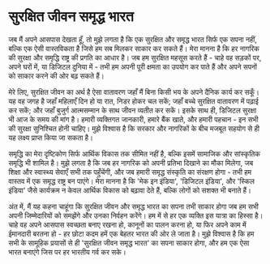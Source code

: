 # सुरक्षित जीवन समृद्ध भारत

जब मैं अपने आसपास देखता हूँ, तो मुझे लगता है कि एक सुरक्षित और समृद्ध भारत सिर्फ एक सपना नहीं, बल्कि एक ऐसी वास्तविकता है जिसे हम सब मिलकर साकार कर सकते हैं। मेरा मानना है कि हर नागरिक की सुरक्षा और समृद्धि राष्ट्र की प्रगति का आधार है। जब हम सुरक्षित महसूस करते हैं - चाहे वह सड़कों पर, अपने घरों में, या डिजिटल दुनिया में - तभी हम अपनी पूरी क्षमता का उपयोग कर पाते हैं और अपने सपनों को साकार करने की ओर बढ़ सकते हैं।

मेरे लिए, सुरक्षित जीवन का अर्थ है ऐसा वातावरण जहाँ मैं बिना किसी भय के अपने दैनिक कार्य कर सकूँ। यह वह जगह है जहाँ महिलाएँ दिन हो या रात, निडर होकर चल सकें; जहाँ बच्चे सुरक्षित वातावरण में पढ़ाई कर सकें; और जहाँ बुजुर्ग आत्मसम्मान के साथ जीवन व्यतीत कर सकें। इसके साथ ही, डिजिटल सुरक्षा भी आज के समय की मांग है। हमारी व्यक्तिगत जानकारी, हमारे बैंक खाते, और हमारी पहचान - इन सभी की सुरक्षा सुनिश्चित होनी चाहिए। मुझे विश्वास है कि सरकार और नागरिकों के बीच मजबूत सहयोग से ही यह लक्ष्य प्राप्त किया जा सकता है।

समृद्धि का मेरा दृष्टिकोण सिर्फ आर्थिक विकास तक सीमित नहीं है, बल्कि इसमें सामाजिक और सांस्कृतिक समृद्धि भी शामिल है। मुझे लगता है कि जब हर नागरिक को अपनी प्रतिभा दिखाने का मौका मिलेगा, जब शिक्षा और स्वास्थ्य सेवाएँ सभी तक पहुँचेंगी, और जब हमारी समृद्ध संस्कृति का संरक्षण होगा - तभी हम वास्तव में एक समृद्ध राष्ट्र बन पाएंगे। मेरा मानना है कि 'मेक इन इंडिया', 'डिजिटल इंडिया', और 'स्किल इंडिया' जैसे कार्यक्रम न केवल आर्थिक विकास को बढ़ावा देते हैं, बल्कि लोगों को सशक्त भी बनाते हैं।

अंत में, मैं यह कहना चाहूंगा कि सुरक्षित जीवन और समृद्ध भारत का सपना तभी साकार होगा जब हम सभी अपनी जिम्मेदारियों को समझेंगे और उनका निर्वहन करेंगे। हम में से हर एक व्यक्ति इस यात्रा का हिस्सा है। चाहे वह अपने आसपास स्वच्छता बनाए रखना हो, कानूनों का पालन करना हो, या फिर अपने काम में ईमानदारी बरतना हो - हर छोटा कदम हमें एक बेहतर भारत की ओर ले जाता है। मुझे विश्वास है कि हम सभी के सामूहिक प्रयासों से ही 'सुरक्षित जीवन समृद्ध भारत' का सपना साकार होगा, और हम एक ऐसा भारत बनाएंगे जिस पर हर भारतीय गर्व कर सके।
